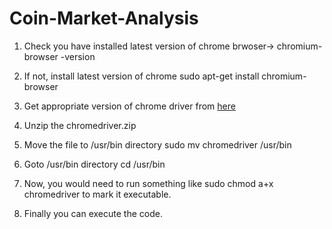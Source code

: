 # Coin-Market-Analysis

1. Check you have installed latest version of chrome brwoser-> chromium-browser -version

2. If not, install latest version of chrome sudo apt-get install chromium-browser

3. Get appropriate version of chrome driver from [here](https://chromedriver.storage.googleapis.com/index.html)


4. Unzip the chromedriver.zip

5. Move the file to /usr/bin directory sudo mv chromedriver /usr/bin

6. Goto /usr/bin directory cd /usr/bin

7. Now, you would need to run something like sudo chmod a+x chromedriver to mark it executable.

8. Finally you can execute the code.